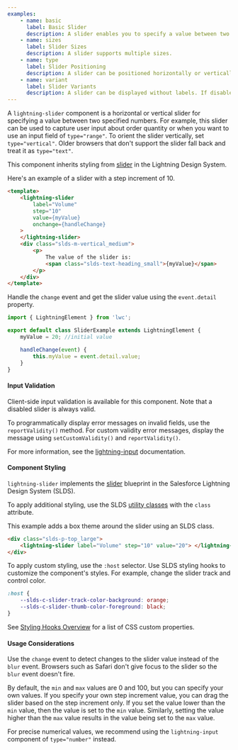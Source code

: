 ```yaml
---
examples:
    - name: basic
      label: Basic Slider
      description: A slider enables you to specify a value between two numbers.
    - name: sizes
      label: Slider Sizes
      description: A slider supports multiple sizes.
    - name: type
      label: Slider Positioning
      description: A slider can be positioned horizontally or vertically.
    - name: variant
      label: Slider Variants
      description: A slider can be displayed without labels. If disabled, a slider is grayed out and you can't interact with it.
---
```


A `lightning-slider` component is a horizontal or vertical slider for
specifying a value between two specified numbers. For example, this slider can
be used to capture user input about order quantity or when you want to use an
input field of `type="range"`. To orient the slider vertically, set
`type="vertical"`. Older browsers that don't support the slider fall back and
treat it as `type="text"`.

This component inherits styling from
[slider](https://lightningdesignsystem.com/components/slider) in the Lightning
Design System.

Here's an example of a slider with a step increment of 10.

```html
<template>
    <lightning-slider
        label="Volume"
        step="10"
        value={myValue}
        onchange={handleChange}
    >
    </lightning-slider>
    <div class="slds-m-vertical_medium">
        <p>
            The value of the slider is:
            <span class="slds-text-heading_small">{myValue}</span>
        </p>
    </div>
</template>
```

Handle the `change` event and get the slider value using the `event.detail` property.

```javascript
import { LightningElement } from 'lwc';

export default class SliderExample extends LightningElement {
    myValue = 20; //initial value

    handleChange(event) {
        this.myValue = event.detail.value;
    }
}
```

#### Input Validation

Client-side input validation is available for this component. Note that a disabled slider is always valid.

To programmatically display error messages on invalid fields, use the `reportValidity()` method.
For custom validity error messages, display the message using `setCustomValidity()` and `reportValidity()`.

For more information, see the [lightning-input](bundle/lightning-input/documentation) documentation.

#### Component Styling

`lightning-slider` implements the [slider](https://www.lightningdesignsystem.com/components/slider) blueprint in the Salesforce Lightning Design System (SLDS).

To apply additional styling, use the SLDS [utility classes](https://www.lightningdesignsystem.com/utilities/alignment) with the `class` attribute.

This example adds a box theme around the slider using an SLDS class.

```html
<div class="slds-p-top_large">
    <lightning-slider label="Volume" step="10" value="20"> </lightning-slider>
</div>
```

To apply custom styling, use the `:host` selector. Use SLDS styling hooks to customize the component's styles. For example, change the slider track and control color.

```css
:host {
    --slds-c-slider-track-color-background: orange;
    --slds-c-slider-thumb-color-foreground: black;
}
```

See [Styling Hooks Overview](https://www.lightningdesignsystem.com/components/slider/#Styling-Hooks-Overview) for a list of CSS custom properties.

#### Usage Considerations

Use the `change` event to detect changes to the slider value instead of the `blur`
event. Browsers such as Safari don't give focus to the slider so the `blur` event doesn't fire.

By default, the `min` and `max` values are 0 and 100, but you can specify your
own values. If you specify your own step increment value, you can drag the
slider based on the step increment only. If you set the value lower than the
`min` value, then the value is set to the `min` value. Similarly, setting the
value higher than the `max` value results in the value being set to the `max`
value.

For precise numerical values, we recommend using the `lightning-input`
component of `type="number"` instead.
